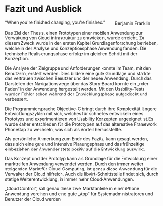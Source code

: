 # Fazit und Ausblick

<q>When you're finished changing, you're finished.</q>
<div style="text-align: right; margin-right: 2em; margin-top: -2em;">
	Benjamin Franklin
</div>

Das Ziel der Thesis, einen Prototypen einer mobilen Anwendung zur Verwaltung von Cloud Infrastruktur zu entwickeln, wurde erreicht. Zu diesem Zweck wurde in den ersten Kapitel Grundlagenforschung betrieben, welche in der Analyse und Konzeptionsphase Anwendung fanden. Die technische Realisierungsphase erfolge im gleichen Schritt mit der Konzeption.

Die Analyse der Zielgruppe und Anforderungen konnte im Team, mit den Benutzern, erstellt werden. Dies bildete eine gute Grundlage und stärkte das vertrauen zwischen Benutzer und der neuen Anwendung. Durch das Darstellen der Navigationswege über das Story-Board konnte ein „roter Faden“ in der Anwendung hergestellt werden. Mit den Usability-Tests wurden Fehler schon während der Entwicklungsphase aufgedeckt und verbessert. 

Die Programmiersprache Objective-C bringt durch ihre Komplexität längere Entwicklungszyklen mit sich, welches für schnelles entwickeln eines Prototyps und experimentieren von Usability Konzepten ungeeignet ist.Es wurde daher entschieden für die Prototypen auf das alternative Framework PhoneGap zu wechseln, was sich als Vorteil herausstellte.

Als persönliche Anmerkung zum Ende des Fazits, kann gesagt werden, dass sich eine gute und intensive Planungsphase und das frühzeitige einbeziehen der Anwender stets positiv auf die Entwicklung auswirkt.

Das Konzept und der Prototyp kann als Grundlage für die Entwicklung einer marktreifen Anwendung verwendet werden. Durch den immer weiter steigenden Markt für Cloud-Computing, ist genau diese Anwendung für die Verwalter der Cloud hilfreich. Auch die libvirt-Schnittstelle findet sich, durch stetige Weiterentwicklung, in immer mehr Cloud-Anwendungen. 

„Cloud Control“, soll genau diese zwei Marktanteile in einer iPhone Anwendung vereinen und eine gute „App“ für Systemadministratoren und Benutzer der Cloud werden.
